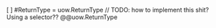 [ ] #ReturnType = uow.ReturnType // TODO: how  to implement this shit? Using a selector?? @@uow.ReturnType